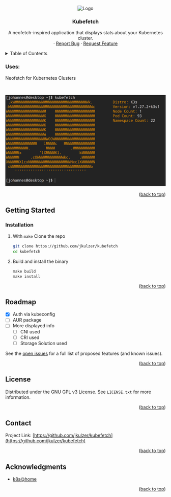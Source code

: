 <br />
<div align="center">
    <img src="https://cncf-branding.netlify.app/img/projects/kubernetes/icon/color/kubernetes-icon-color.svg" alt="Logo" width="80" height="80">
  </a>

<h3 align="center">Kubefetch</h3>

  <p align="center">
    A neofetch-inspired application that displays stats about your Kubernetes cluster.
    <br />
    ·
    <a href="https://github.com/jkulzer/kubefetch/issues">Report Bug</a>
    ·
    <a href="https://github.com/jkulzer/kubefetch/issues">Request Feature</a>
  </p>
</div>



<!-- TABLE OF CONTENTS -->
<details>
  <summary>Table of Contents</summary>
  <ol>
    <li>
      <a href="#about-the-project">About The Project</a>
      <ul>
        <li><a href="#built-with">Built With</a></li>
      </ul>
    </li>
    <li>
      <a href="#getting-started">Getting Started</a>
      <ul>
        <li><a href="#prerequisites">Prerequisites</a></li>
        <li><a href="#installation">Installation</a></li>
      </ul>
    </li>
    <li><a href="#usage">Usage</a></li>
    <li><a href="#roadmap">Roadmap</a></li>
    <li><a href="#contributing">Contributing</a></li>
    <li><a href="#license">License</a></li>
    <li><a href="#contact">Contact</a></li>
    <li><a href="#acknowledgments">Acknowledgments</a></li>
  </ol>
</details>

### Uses:

Neofetch for Kubernetes Clusters

<br>

![](https://github.com/jkulzer/kubefetch/blob/main/kubefetch.png?raw=true)

<p align="right">(<a href="#top">back to top</a>)</p>



<!-- GETTING STARTED -->
## Getting Started

### Installation

1. With `make`
    Clone the repo
    ```sh
    git clone https://github.com/jkulzer/kubefetch
    cd kubefetch
    ```

2. Build and install the binary
    ```
    make build
    make install
    ```



<p align="right">(<a href="#top">back to top</a>)</p>



<!-- ROADMAP -->
## Roadmap

- [x] Auth via kubeconfig
- [ ] AUR package
- [ ] More displayed info
	- [ ] CNI used
	- [ ] CRI used
	- [ ] Storage Solution used

See the [open issues](https://github.com/jkulzer/kubefetch/issues) for a full list of proposed features (and known issues).

<p align="right">(<a href="#top">back to top</a>)</p>


<!-- LICENSE -->
## License

Distributed under the GNU GPL v3 License. See `LICENSE.txt` for more information.

<p align="right">(<a href="#top">back to top</a>)</p>



<!-- CONTACT -->
## Contact

Project Link: [https://github.com/jkulzer/kubefetch](https://github.com/jkulzer/kubefetch)

<p align="right">(<a href="#top">back to top</a>)</p>



<!-- ACKNOWLEDGMENTS -->
## Acknowledgments

* [k8s@home](https://k8s-at-home.com/)

<p align="right">(<a href="#top">back to top</a>)</p>
